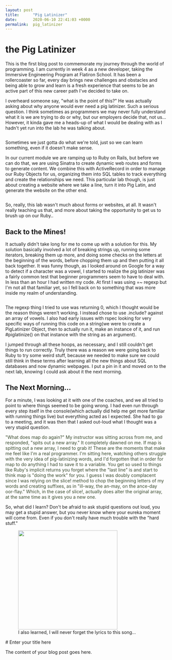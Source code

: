 ```yaml
---
layout: post
title:      "Pig Latinizer"
date:       2020-06-10 22:41:03 +0000
permalink:  pig_latinizer
---
```



<!-- wp:cover {"url":"https://smushcathome.files.wordpress.com/2019/12/coverphoto-1.jpeg","id":22,"hasParallax":true,"dimRatio":30,"gradient":"cool-to-warm-spectrum","className":"alignfull"} -->
<div class="wp-block-cover has-background-dim-30 has-background-dim has-parallax has-background-gradient alignfull" style="background-image:url(https://smushcathome.files.wordpress.com/2019/12/coverphoto-1.jpeg)"><span aria-hidden="true" class="wp-block-cover__gradient-background has-cool-to-warm-spectrum-gradient-background"></span><div class="wp-block-cover__inner-container"><!-- wp:heading {"align":"center","level":1} -->
<h1 class="has-text-align-center">the Pig Latinizer</h1>
<!-- /wp:heading --></div></div>
<!-- /wp:cover -->

<!-- wp:paragraph -->
<p>This is the first blog post to commemorate my journey through the world of programming.  I am currently in week 4 as a new developer, taking the Immersive Engineering Program at Flatiron School.  It has been a rollercoaster so far, every day brings new challenges and obstacles and being able to grow and learn is a fresh experience that seems to be an active part of this new career path I've decided to take on.</p>
<!-- /wp:paragraph -->

<!-- wp:paragraph -->
<p>I overheard someone say, "what is the point of this?"  He was actually asking about why anyone would ever need a pig latinizer.  Such a serious question.  I think sometimes as programmers we may never fully understand what it is we are trying to do or why, but our employers decide that, not us...  However, it kinda gave me a heads-up of what I would be dealing with as I hadn't yet run into the lab he was talking about.</p>
<!-- /wp:paragraph -->

<!-- wp:media-text {"mediaPosition":"right","mediaId":25,"mediaType":"image"} -->
<div class="wp-block-media-text alignwide has-media-on-the-right is-stacked-on-mobile"><figure class="wp-block-media-text__media"><img src="https://smushcathome.files.wordpress.com/2019/12/giphy.gif?w=320" alt="" class="wp-image-25"/></figure><div class="wp-block-media-text__content"><!-- wp:paragraph {"placeholder":"Content…","fontSize":"large"} -->
<p class="has-large-font-size">Sometimes we just gotta do what we're told, just so we can learn something, even if it doesn't make sense.</p>
<!-- /wp:paragraph --></div></div>
<!-- /wp:media-text -->

<!-- wp:paragraph -->
<p>In our current module we are ramping up to Ruby on Rails, but before we can do that, we are using Sinatra to create dynamic web routes and forms to generate content.  We combine this with ActiveRecord in order to manage our Ruby Objects for us,  organizing them into SQL tables to track everything and create the relationships we need.  This particular lab though, is just about creating a website where we take a line, turn it into Pig Latin, and generate the website on the other end.</p>
<!-- /wp:paragraph -->

<!-- wp:image {"id":26,"sizeSlug":"large"} -->
<figure class="wp-block-image size-large"><img src="https://smushcathome.files.wordpress.com/2019/12/bewitchedremorsefulfattaileddunnart-size_restricted.gif?w=517" alt="" class="wp-image-26"/></figure>
<!-- /wp:image -->

<!-- wp:paragraph -->
<p>So, really, this lab wasn't much about forms or websites, at all.  It wasn't really teaching us that, and more about taking the opportunity to get us to brush up on our Ruby..</p>
<!-- /wp:paragraph -->

<!-- wp:heading -->
<h2>Back to the Mines!</h2>
<!-- /wp:heading -->

<!-- wp:paragraph -->
<p>It actually didn't take long for me to come up with a solution for this.  My solution basically involved a lot of breaking strings up, running some iterators, breaking them up more, and doing some checks on the letters at the beginning of the words, before chopping them up and then putting it all back together.  It was funny though, as I looked around on Google for a way to detect if a character was a vowel, I started to realize the pig latinizer was a fairly common test that beginner programmers seem to have to deal with.  In less than an hour I had written my code.  At first I was using =~ regexp but I'm not all that familiar yet, so I fell back on to something that was more inside my realm of understanding. </p>
<!-- /wp:paragraph -->

<!-- wp:media-text {"mediaId":31,"mediaType":"image"} -->
<div class="wp-block-media-text alignwide is-stacked-on-mobile"><figure class="wp-block-media-text__media"><img src="https://smushcathome.files.wordpress.com/2019/12/screen-shot-2019-12-12-at-7.42.15-pm.png?w=742" alt="" class="wp-image-31"/></figure><div class="wp-block-media-text__content"><!-- wp:paragraph {"placeholder":"Content…","fontSize":"large"} -->
<p class="has-large-font-size">The regexp thing I tried to use was returning 0, which I thought would be the reason things weren't working.  I instead chose to use .include? against an array of vowels.  I also had early issues with rspec looking for very specific ways of running this code on a string(we were to create a PigLatinizer Object, then to actually run it, make an instance of it, and run #piglatinize() on that instance with the string as an argument).</p>
<!-- /wp:paragraph --></div></div>
<!-- /wp:media-text -->

<!-- wp:paragraph -->
<p>I jumped through all these hoops, as necessary, and I still couldn't get things to run correctly.  Truly there was a reason we were going back to Ruby to try some weird stuff, because we needed to make sure we could still think in these terms after learning all the new things about SQL databases and now dynamic webpages.  I put a pin in it and moved on to the next lab, knowing I could ask about it the next morning. </p>
<!-- /wp:paragraph -->

<!-- wp:heading -->
<h2>The Next Morning...</h2>
<!-- /wp:heading -->

<!-- wp:paragraph -->
<p>For a minute, I was looking at it with one of the coaches, and we all tried to point to where things seemed to be going wrong.  I had even run through every step itself in the console(which actually did help me get more familiar with running things live) but everything acted as I expected.  She had to go to a meeting, and it was then that I asked out-loud what I thought was a very stupid question.  </p>
<!-- /wp:paragraph -->

<!-- wp:paragraph {"style":{"color":{"text":"#38492c"}}} -->
<p class="has-text-color" style="color:#38492c">"What does map do again?"  My instructor was sitting across from me, and responded, "spits out a new array."  It completely dawned on me.  If map is spitting out a new array, I need to grab it!  These are the moments that make me feel like I'm a real programmer.  I'm sitting here, watching others struggle with the very idea of pig-latinizing words, and I'd forgotten that in order for map to do anything I had to save it to a variable.  You get so used to things like Ruby's implicit returns you forget where the "last line" is and start to think map is "doing the work" for you.  I guess I was doubly complacent since I was relying on the slice! method to chop the beginning letters of my words and creating suffixes, as in "ill-way, the an-may, on the ance-day oor-flay."  Which, in the case of slice!, actually does alter the original array, at the same time as it gives you a new one.</p>
<!-- /wp:paragraph -->

<!-- wp:paragraph -->
<p>So, what did I learn?  Don't be afraid to ask stupid questions out loud, you may get a stupid answer, but you never know where your eureka moment will come from.  Even if you don't really have much trouble with the "hard stuff."</p>
<!-- /wp:paragraph -->

<!-- wp:image {"id":32,"width":310,"height":310,"sizeSlug":"large"} -->
<figure class="wp-block-image size-large is-resized"><img src="https://smushcathome.files.wordpress.com/2019/12/illway-the-anmay.jpg?w=600" alt="" class="wp-image-32" width="310" height="310"/><figcaption>I also learned, I will never forget the lyrics to this song...</figcaption></figure>
<!-- /wp:image --># Enter your title here

The content of your blog post goes here.
